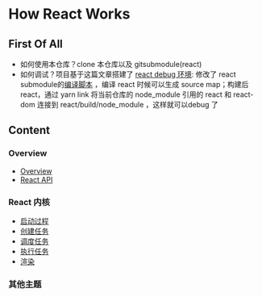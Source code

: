 # How React Works

## First Of All

* 如何使用本仓库？clone 本仓库以及 gitsubmodule(react)
* 如何调试？项目基于这篇文章搭建了 [react debug 环境](https://juejin.cn/post/7126501202866470949): 修改了 react submodule的[编译脚本](./react/scripts/rollup/build.js) ，编译 react 时候可以生成 source map；构建后react，通过 yarn link 将当前仓库的 node_module 引用的 react 和 react-dom 连接到 react/build/node_module ，这样就可以debug 了

## Content

### Overview

* [Overview](./articles/overview.md)
* [React API](./articles/react-api.md)

### React 内核

* [启动过程](./articles/init.md)
* [创建任务](./articles/schedule-work.md)
* [调度任务](./articles/scheduler.md)
* [执行任务](./articles/reconciler.md)
* [渲染](./articles/commit-root.md)

### 其他主题
